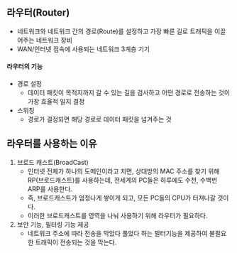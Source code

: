 ## 라우터(Router)

- 네트워크와 네트워크 간의 경로(Route)를 설정하고 가장 빠른 길로 트래픽을 이끌어주는 네트워크 장비
- WAN/인터넷 접속에 사용되는 네트워크 3계층 기기

#### 라우터의 기능

- 경로 설정
    - 데이터 패킷이 목적지까지 갈 수 있는 길을 검사하고 어떤 경로로 전송하는 것이 가장 효율적 일지 결정
- 스위칭
    - 경로가 결정되면 해당 경로로 데이터 패킷을 넘겨주는 것

## 라우터를 사용하는 이유

1. 브로드 캐스트(BroadCast)
    - 인터넷 전체가 하나의 도메인이라고 치면, 상대방의 MAC 주소를 찾기 위해 RP(브로드캐스트)를 사용하는데, 전세계의 PC들은 하루에도 수천, 수백번 ARP를 사용한다.
    - 즉, 브로드캐스트가 엄청나게 쌓이게 되고, 모든 PC들의 CPU가 터져나갈 것이다.
    - 이러한 브로드캐스트를 영역을 나눠 사용하기 위해 라우터가 필요하다.
2. 보안 기능, 필터링 기능 제공
    -  네트워크 주소에 따라 전송을 막았다 풀었다 하는 필터기능을 제공하여 불필요한 트래픽이 전송되는 것을 막는다.
